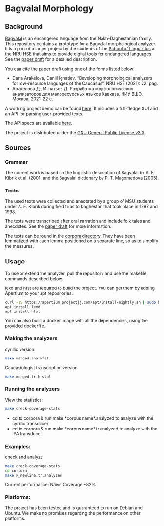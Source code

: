 # Bagvalal Morphology
## Background
[Bagvalal](https://en.wikipedia.org/wiki/Bagvalal_language) is an endangered language from the Nakh-Daghestanian family.
This repository contains a prototype for a Bagvalal morphological analyzer. It is a part of a larger project by the students of the [School of Linguistics](https://ling.hse.ru/en/) at the NRU HSE that aims to provide digital tools for endangered languages.
See the [paper draft](https://docs.google.com/document/d/1-jmHmJKq803GnBjPasgo-X8pdjsX88qaX1eYLcp17Og/edit?usp=sharing) for a detailed description.

You can cite the paper draft using one of the forms listed below:

* Daria Arakelova, Daniil Ignatiev. “Developing morphological analyzers for low-resource languages of the Caucasus”. NRU HSE (2021): 22. pag.
* Аракелова Д., Игнатьев Д. Разработка морфологических анализаторов для малоресурсных языков Кавказа. НИУ ВШЭ. Москва, 2021. 22 с.

A working project demo can be found [here](http://87.247.157.119:5000/parsers). It includes a full-fledge GUI and an API for parsing user-provided texts.

The API specs are available [here](https://github.com/field-nlp-hse/web-project).

The project is distributed under the [GNU General Public License v3.0](https://github.com/ruthenian8/bagvalal/blob/preprocessing/LICENSE).

## Sources

### Grammar

The current work is based on the linguistic description of Bagvalal by A. E. Kibrik et al. (2001) and the Bagvalal dictionary by P. T. Magomedova (2005).

### Texts

The used texts were collected and annotated by a group of MSU students under A. E. Kibrik during field trips to Daghestan that took place in 1997 and 1998.

The texts were transcribed after oral narration and include folk tales and anecdotes. See the [paper draft](https://docs.google.com/document/d/1-jmHmJKq803GnBjPasgo-X8pdjsX88qaX1eYLcp17Og/edit?usp=sharing) for more information.

The texts can be found in the [corpora directory](https://github.com/ruthenian8/bagvalal/tree/preprocessing/corpora). They have been lemmatized with each lemma positioned on a separate line, so as to simplify the measures.

## Usage

To use or extend the analyzer, pull the repository and use the makefile commands described below.

[lexd](https://github.com/apertium/lexd) and [hfst](https://github.com/hfst/hfst) are required to build the project. You can get them by adding Apertium to your apt repositories.
```bash
curl -sS https://apertium.projectjj.com/apt/install-nightly.sh | sudo bash
apt install lexd
apt install hfst
```

You can also build a docker image with all the dependencies, using the provided dockerfile.

### Making the analyzers
cyrillic version:
```bash
make merged.ana.hfst
```
Caucasiologist transcription version
```bash
make merged.tr.hfstol
```

### Running the analyzers
View the statistics:
```bash
make check-coverage-stats
```
* cd to corpora & run make \*corpus name\*.analyzed to analyze with the cyrillic transducer
* cd to corpora & run make \*corpus name\*.tr.analyzed to analyze with the IPA transducer

### Examples:
check and analyze
```bash
make check-coverage-stats
cd corpora
make k_newline.tr.analyzed
```

Current performance: Naive Coverage ~82%

### Platforms:
The project has been tested and is guaranteed to run on Debian and Ubuntu. We make no promises regarding the performance on other platforms.